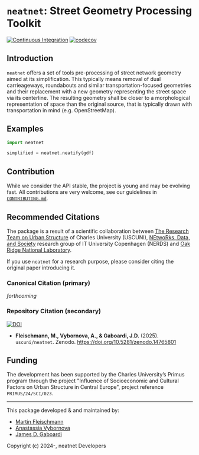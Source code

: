 # `neatnet`: Street Geometry Processing Toolkit

[![Continuous Integration](https://github.com/uscuni/neatnet/actions/workflows/testing.yml/badge.svg)](https://github.com/uscuni/neatnet/actions/workflows/testing.yml) [![codecov](https://codecov.io/gh/uscuni/neatnet/graph/badge.svg?token=GFISMU0WPS)](https://codecov.io/gh/uscuni/neatnet)

## Introduction

`neatnet` offers a set of tools pre-processing of street network geometry aimed at its simplification. This typically means removal of dual carrieageways, roundabouts and similar transportation-focused geometries and their replacement with a new geometry representing the street space via its centerline. The resulting geometry shall be closer to a morphological representation of space than the original source, that is typically drawn with transportation in mind (e.g. OpenStreetMap).

## Examples

```py
import neatnet

simplified = neatnet.neatify(gdf)
```

## Contribution

While we consider the API stable, the project is young and may be evolving fast. All contributions are very welcome, see our guidelines in [`CONTRIBUTING.md`](https://github.com/uscuni/neatnet/blob/main/CONTRIBUTING.md).

## Recommended Citations

The package is a result of a scientific collaboration between [The Research Team on Urban Structure](https://uscuni.org) of Charles University (USCUNI), [NEtwoRks, Data, and Society](https://nerds.itu.dk) research group of IT University Copenhagen (NERDS) and [Oak Ridge National Laboratory](https://www.ornl.gov/gshsd).

If you use `neatnet` for a research purpose, please consider citing the original paper introducing it.

### Canonical Citation (primary)

*forthcoming*

### Repository Citation (secondary)

[![DOI](https://zenodo.org/badge/DOI/10.5281/zenodo.14765801.svg)](https://doi.org/10.5281/zenodo.14765801)

* **Fleischmann, M., Vybornova, A., & Gaboardi, J.D.** (2025). `uscuni/neatnet`. Zenodo. https://doi.org/10.5281/zenodo.14765801

## Funding

The development has been supported by the Charles University’s Primus program through the project "Influence of Socioeconomic and Cultural Factors on Urban Structure in Central Europe", project reference `PRIMUS/24/SCI/023`.

---------------------------------------

This package developed & and maintained by:
* [Martin Fleischmann](https://github.com/martinfleis)
* [Anastassia Vybornova](https://github.com/anastassiavybornova)
* [James D. Gaboardi](https://github.com/jGaboardi)


Copyright (c) 2024-, neatnet Developers
